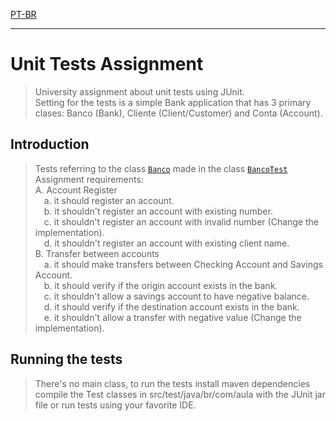 [PT-BR](README.pt-br.md)
___
# Unit Tests Assignment
> University assignment about unit tests using JUnit.  
> Setting for the tests is a simple Bank application that has 3 primary clases: Banco (Bank), Cliente (Client/Customer) and Conta (Account).  

## Introduction
> Tests referring to the class [`Banco`](src/main/java/br/com/aula/Banco.java) made in the class [`BancoTest`](src/test/java/br/com/aula/BancoTest.java)  
> Assignment requirements:  
> A. Account Register  
> &emsp;a. it should register an account.  
> &emsp;b. it shouldn't register an account with existing number.  
> &emsp;c. it shouldn't register an account with invalid number (Change the implementation).  
> &emsp;d. it shouldn't register an account with existing client name.  
> B. Transfer between accounts  
> &emsp;a. it should make transfers between Checking Account and Savings Account.  
> &emsp;b. it should verify if the origin account exists in the bank.  
> &emsp;c. it shouldn't allow a savings account to have negative balance.  
> &emsp;d. it should verify if the destination account exists in the bank.  
> &emsp;e. it shouldn't allow a transfer with negative value (Change the implementation).  

## Running the tests
> There's no main class, to run the tests install maven dependencies compile the Test classes in src/test/java/br/com/aula with the JUnit jar file or run tests using your favorite IDE.